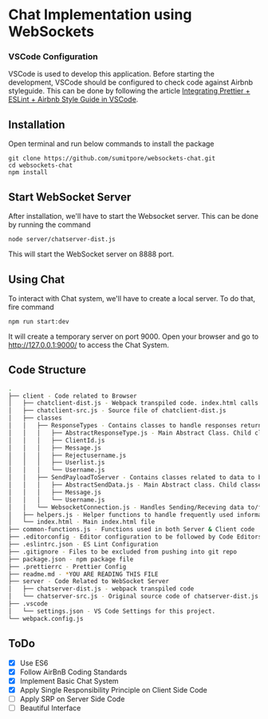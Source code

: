 # Chat Implementation using WebSockets

### VSCode Configuration

VSCode is used to develop this application. Before starting the development,
VSCode should be configured to check code against Airbnb styleguide. This can be
done by following the article [Integrating Prettier + ESLint + Airbnb Style Guide
in VSCode](https://blog.echobind.com/integrating-prettier-eslint-airbnb-style-guide-in-vscode-47f07b5d7d6a).

## Installation

Open terminal and run below commands to install the package

```
git clone https://github.com/sumitpore/websockets-chat.git
cd websockets-chat
npm install
```

## Start WebSocket Server

After installation, we'll have to start the Websocket server. This can be done
by running the command

```
node server/chatserver-dist.js
```
This will start the WebSocket server on 8888 port.

## Using Chat

To interact with Chat system, we'll have to create a local server. To do that,
fire command

```
npm run start:dev
```
It will create a temporary server on port 9000. Open your browser and go to http://127.0.0.1:9000/
to access the Chat System.

## Code Structure

```bash
.
├── client - Code related to Browser
│   ├── chatclient-dist.js - Webpack transpiled code. index.html calls this file
│   ├── chatclient-src.js - Source file of chatclient-dist.js
│   ├── classes
│   │   ├── ResponseTypes - Contains classes to handle responses returned by Server
│   │   │   ├── AbstractResponseType.js - Main Abstract Class. Child classes extend this class
│   │   │   ├── ClientId.js
│   │   │   ├── Message.js
│   │   │   ├── Rejectusername.js
│   │   │   ├── Userlist.js
│   │   │   └── Username.js
│   │   ├── SendPayloadToServer - Contains classes related to data to be sent to server
│   │   │   ├── AbstractSendData.js - Main Abstract class. Child classes extend this.
│   │   │   ├── Message.js
│   │   │   └── Username.js
│   │   └── WebsocketConnection.js - Handles Sending/Receving data to/from WebSocket Server.
│   ├── helpers.js - Helper functions to handle frequently used information.
│   └── index.html - Main index.html file
├── common-functions.js - Functions used in both Server & Client code
├── .editorconfig - Editor configuration to be followed by Code Editors
├── .eslintrc.json - ES Lint Configuration
├── .gitignore - Files to be excluded from pushing into git repo
├── package.json - npm package file
├── .prettierrc - Prettier Config
├── readme.md - *YOU ARE READING THIS FILE
├── server - Code Related to WebSocket Server
│   ├── chatserver-dist.js - webpack transpiled code
│   └── chatserver-src.js - Original source code of chatserver-dist.js
├── .vscode
│   └── settings.json - VS Code Settings for this project.
└── webpack.config.js
```

## ToDo
- [x] Use ES6
- [x] Follow AirBnB Coding Standards
- [x] Implement Basic Chat System
- [x] Apply Single Responsibility Principle on Client Side Code
- [ ] Apply SRP on Server Side Code
- [ ] Beautiful Interface
